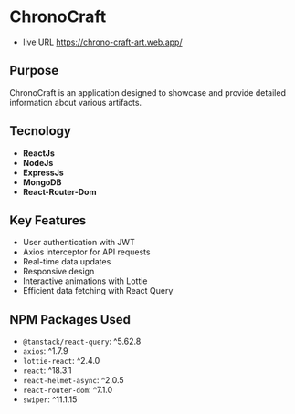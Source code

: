 # ChronoCraft

- live URL https://chrono-craft-art.web.app/

## Purpose

ChronoCraft is an application designed to showcase and provide detailed information about various artifacts.

## Tecnology 

- **ReactJs**
- **NodeJs**
- **ExpressJs**
- **MongoDB**
- **React-Router-Dom**


## Key Features

- User authentication with JWT
- Axios interceptor for API requests
- Real-time data updates
- Responsive design
- Interactive animations with Lottie
- Efficient data fetching with React Query

## NPM Packages Used

- `@tanstack/react-query`: ^5.62.8
- `axios`: ^1.7.9
- `lottie-react`: ^2.4.0
- `react`: ^18.3.1
- `react-helmet-async`: ^2.0.5
- `react-router-dom`: ^7.1.0
- `swiper`: ^11.1.15
